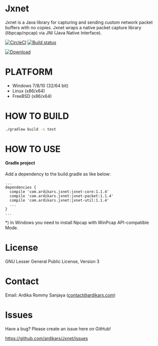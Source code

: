 
Jxnet
=====

Jxnet is a Java library for capturing and sending custom network packet buffers with no copies.
Jxnet wraps a native packet capture library (libpcap/npcap) via JNI (Java Native Interface).

[![CircleCI](https://circleci.com/gh/jxnet/Jxnet/tree/master.svg?style=svg)](https://circleci.com/gh/jxnet/Jxnet/tree/master)
[![Build status](https://ci.appveyor.com/api/projects/status/xqfqnfc3y5jh8dr8/branch/master?svg=true)](https://ci.appveyor.com/project/ardikars/jxnet)

[ ![Download](https://api.bintray.com/packages/ardikars/maven/com.ardikars.jxnet/images/download.svg?version=1.1.4) ](https://bintray.com/ardikars/maven/com.ardikars.jxnet/1.1.4/link)


PLATFORM
========

  - Windows 7/8/10 (32/64 bit)
  - Linux (x86/x64)
  - FreeBSD (x86/x64)


HOW TO BUILD
============

```sh
./gradlew build -x test
```


HOW TO USE
==========

#### Gradle project ####
Add a dependency to the build.gradle as like below:

```
...
dependencies {
  compile 'com.ardikars.jxnet:jxnet-core:1.1.4'
  compile 'com.ardikars.jxnet:jxnet-packet:1.1.4'
  compile 'com.ardikars.jxnet:jxnet-util:1.1.4'
  ...
}
...
```

*) In Windows you need to install Npcap with WinPcap API-compatible Mode.


License
=======

GNU Lesser General Public License, Version 3


Contact
=======

Email: Ardika Rommy Sanjaya (contact@ardikars.com)


Issues
======

Have a bug? Please create an issue here on GitHub!

https://github.com/ardikars/Jxnet/issues

